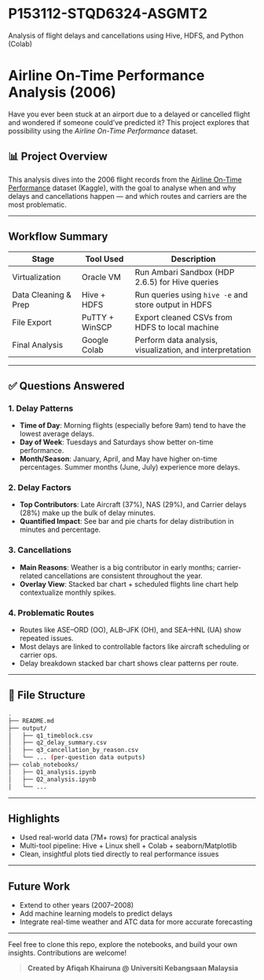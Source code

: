 # P153112-STQD6324-ASGMT2
Analysis of flight delays and cancellations using Hive, HDFS, and Python (Colab)

# Airline On-Time Performance Analysis (2006)

Have you ever been stuck at an airport due to a delayed or cancelled flight and wondered if someone could’ve predicted it? This project explores that possibility using the *Airline On-Time Performance* dataset.

## 📊 Project Overview
This analysis dives into the 2006 flight records from the [Airline On-Time Performance](https://tinyurl.com/u8rzvdsx) dataset (Kaggle), with the goal to analyse when and why delays and cancellations happen — and which routes and carriers are the most problematic.

---

## Workflow Summary

| Stage                    | Tool Used        | Description                                              |
|--------------------------|------------------|----------------------------------------------------------|
| Virtualization           | Oracle VM        | Run Ambari Sandbox (HDP 2.6.5) for Hive queries          |
| Data Cleaning & Prep     | Hive + HDFS      | Run queries using `hive -e` and store output in HDFS     |
| File Export              | PuTTY + WinSCP   | Export cleaned CSVs from HDFS to local machine           |
| Final Analysis           | Google Colab     | Perform data analysis, visualization, and interpretation |

---

## ✅ Questions Answered

### 1. Delay Patterns
- **Time of Day**: Morning flights (especially before 9am) tend to have the lowest average delays.
- **Day of Week**: Tuesdays and Saturdays show better on-time performance.
- **Month/Season**: January, April, and May have higher on-time percentages. Summer months (June, July) experience more delays.

### 2. Delay Factors
- **Top Contributors**: Late Aircraft (37%), NAS (29%), and Carrier delays (28%) make up the bulk of delay minutes.
- **Quantified Impact**: See bar and pie charts for delay distribution in minutes and percentage.

### 3. Cancellations
- **Main Reasons**: Weather is a big contributor in early months; carrier-related cancellations are consistent throughout the year.
- **Overlay View**: Stacked bar chart + scheduled flights line chart help contextualize monthly spikes.

### 4. Problematic Routes
- Routes like ASE–ORD (OO), ALB–JFK (OH), and SEA–HNL (UA) show repeated issues.
- Most delays are linked to controllable factors like aircraft scheduling or carrier ops.
- Delay breakdown stacked bar chart shows clear patterns per route.

---

## 📁 File Structure
```bash
.
├── README.md
├── output/
│   ├── q1_timeblock.csv
│   ├── q2_delay_summary.csv
│   ├── q3_cancellation_by_reason.csv
│   └── ... (per-question data outputs)
├── colab_notebooks/
│   ├── Q1_analysis.ipynb
│   ├── Q2_analysis.ipynb
│   └── ...
```

---

## Highlights
- Used real-world data (7M+ rows) for practical analysis
- Multi-tool pipeline: Hive + Linux shell + Colab + seaborn/Matplotlib
- Clean, insightful plots tied directly to real performance issues

---

## Future Work
- Extend to other years (2007–2008)
- Add machine learning models to predict delays
- Integrate real-time weather and ATC data for more accurate forecasting

---

Feel free to clone this repo, explore the notebooks, and build your own insights. Contributions are welcome!

> **Created by Afiqah Khairuna @ Universiti Kebangsaan Malaysia**

